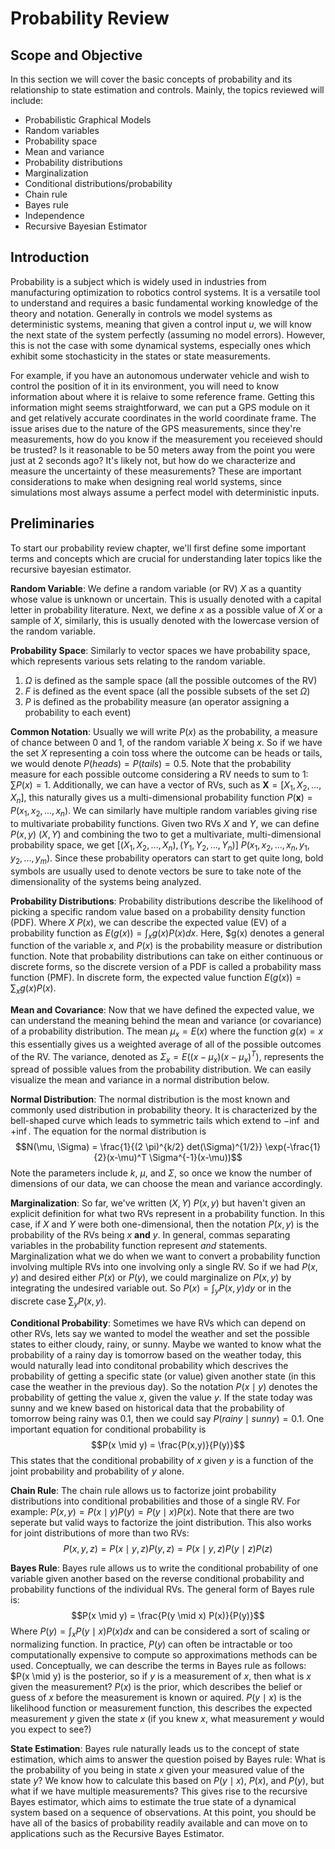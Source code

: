 
# Probability Review
## Scope and Objective
In this section we will cover the basic concepts of probability and its relationship to state estimation and controls. Mainly, the topics reviewed will include: 
- Probabilistic Graphical Models
- Random variables
- Probability space
- Mean and variance
- Probability distributions
- Marginalization
- Conditional distributions/probability
- Chain rule
- Bayes rule
- Independence
- Recursive Bayesian Estimator

## Introduction
Probability is a subject which is widely used in industries from manufacturing optimization to robotics control systems. It is a versatile tool to understand and requires a basic fundamental working knowledge of the theory and notation. Generally in controls we model systems as deterministic systems, meaning that given a control input $u$, we will know the next state of the system perfectly (assuming no model errors). However, this is not the case with some dynamical systems, especially ones which exhibit some stochasticity in the states or state measurements. 

For example, if you have an autonomous underwater vehicle and wish to control the position of it in its environment, you will need to know information about where it is relaive to some reference frame. Getting this information might seems straightforward, we can put a GPS module on it and get relatively accurate coordinates in the world coordinate frame. The issue arises due to the nature of the GPS measurements, since they're measurements, how do you know if the measurement you receieved should be trusted? Is it reasonable to be 50 meters away from the point you were just at 2 seconds ago? It's likely not, but how do we characterize and measure the uncertainty of these measurements? These are important considerations to make when designing real world systems, since simulations most always assume a perfect model with deterministic inputs.


## Preliminaries
To start our probability review chapter, we'll first define some important terms and concepts which are crucial for understanding later topics like the recursive bayesian estimator.

**Random Variable**: We define a random variable (or RV) $X$ as a quantity whose value is unknown or uncertain. This is usually denoted with a capital letter in probability literature. Next, we define $x$ as a possible value of $X$ or a sample of $X$, similarly, this is usually denoted with the lowercase version of the random variable.

**Probability Space**: Similarly to vector spaces we have probability space, which represents various sets relating to the random variable.
1. $\Omega$ is defined as the sample space (all the possible outcomes of the RV)
2. $F$ is defined as the event space (all the possible subsets of the set $\Omega$)
3. $P$ is defined as the probability measure (an operator assigning a probability to each event)

**Common Notation**: Usually we will write $P(x)$ as the probability, a measure of chance between 0 and 1, of the random variable $X$ being $x$. So if we have the set $X$ representing a coin toss where the outcome can be heads or tails, we would denote $P(heads) = P(tails) = 0.5$. Note that the probability measure for each possible outcome considering a RV needs to sum to 1: $\sum P(x) = 1$. Additionally, we can have a vector of RVs, such as $\boldsymbol{X} = [X_1, X_2,...,X_n]$, this naturally gives us a multi-dimensional probability function $P(\boldsymbol{x}) = P(x_1, x_2,...,x_n)$. We can similarly have multiple random variables giving rise to multivariate probability functions. Given two RVs $X$ and $Y$, we can define $P(x,y) ~ (X,Y)$ and combining the two to get a multivariate, multi-dimensional probability space, we get $[(X_1, X_2,...,X_n), (Y_1, Y_2,...,Y_n)] ~ P(x_1, x_2,...,x_n,y_1,y_2,...,y_m)$. Since these probability operators can start to get quite long, bold symbols are usually used to denote vectors be sure to take note of the dimensionality of the systems being analyzed.

**Probability Distributions**: Probability distributions describe the likelihood of picking a specific random value based on a probability density function (PDF). Where $X ~ P(x)$, we can describe the expected value (EV) of a probability function as $E(g(x)) = \int_x g(x) P(x) dx$. Here, $g(x) denotes a general function of the variable $x$, and $P(x)$ is the probability measure or distribution function. Note that probability distributions can take on either continuous or discrete forms, so the discrete version of a PDF is called a probability mass function (PMF). In discrete form, the expected value function $E(g(x)) = \sum_x g(x)P(x)$. 

**Mean and Covariance**: Now that we have defined the expected value, we can understand the meaning behind the mean and variance (or covariance) of a probability distribution. The mean $\mu_x = E(x)$ where the function $g(x) = x$ this essentially gives us a weighted average of all of the possible outcomes of the RV. The variance, denoted as $\Sigma_x = E((x-\mu_x)(x-\mu_x)^T)$, represents the spread of possible values from the probability distribution. We can easily visualize the mean and variance in a normal distribution below.

**Normal Distribution**: The normal distribution is the most known and commonly used distribution in probability theory. It is characterized by the bell-shaped curve which leads to symmetric tails which extend to $- \inf$ and $+ \inf$. The equation for the normal distribution is 
$$N(\mu, \Sigma) = \frac{1}{(2 \pi)^{k/2} det(\Sigma)^{1/2}} \exp(-\frac{1}{2}(x-\mu)^T \Sigma^{-1}(x-\mu))$$
Note the parameters include $k$, $\mu$, and $\Sigma$, so once we know the number of dimensions of our data, we can choose the mean and variance accordingly.

**Marginalization**: So far, we've written $(X,Y) ~ P(x,y)$ but haven't given an explicit definition for what two RVs represent in a probability function. In this case, if $X$ and $Y$ were both one-dimensional, then the notation $P(x,y)$ is the probability of the RVs being $x$ **and** $y$. In general, commas separating variables in the probability function represent *and* statements. Marginalization what we do when we want to convert a probability function involving multiple RVs into one involving only a single RV. So if we had $P(x,y)$ and desired either $P(x)$ or $P(y)$, we could marginalize on $P(x,y)$ by integrating the undesired variable out. So $P(x) = \int_y P(x,y) dy$ or in the discrete case $\sum_y P(x,y)$. 

**Conditional Probability**: Sometimes we have RVs which can depend on other RVs, lets say we wanted to model the weather and set the possible states to either cloudy, rainy, or sunny. Maybe we wanted to know what the probability of a rainy day is tomorrow based on the weather today, this would naturally lead into conditonal probability which descrives the probability of getting a specific state (or value) given another state (in this case the weather in the previous day). So the notation $P(x \mid y)$ denotes the probability of getting the value $x$, given the value $y$. If the state today was sunny and we knew based on historical data that the probability of tomorrow being rainy was $0.1$, then we could say $P(rainy \mid sunny) = 0.1$. One important equation for conditional probability is 
$$P(x \mid y) = \frac{P(x,y)}{P(y)}$$
This states that the conditional probability of $x$ given $y$ is a function of the joint probability and probability of $y$ alone.

**Chain Rule**: The chain rule allows us to factorize joint probability distributions into conditional probabilities and those of a single RV. For example: $P(x,y) = P(x \mid y) P(y) = P(y \mid x) P(x)$. Note that there are two seperate but valid ways to factorize the joint distribution. This also works for joint distributions of more than two RVs:
$$P(x,y,z) = P(x \mid y,z) P(y,z) = P(x \mid y,z) P(y \mid z) P(z)$$

**Bayes Rule**: Bayes rule allows us to write the conditional probability of one variable given another based on the reverse conditional probability and probability functions of the individual RVs. The general form of Bayes rule is: 
$$P(x \mid y) = \frac{P(y \mid x) P(x)}{P(y)}$$
Where $P(y) = \int_x P(y \mid x) P(x) dx$ and can be considered a sort of scaling or normalizing function. In practice, $P(y)$ can often be intractable or too computationally expensive to compute so approximations methods can be used. Conceptually, we can describe the terms in Bayes rule as follows: $P(x \mid y) is the posterior, so if $y$ is a measurement of $x$, then what is $x$ given the measurement? $P(x)$ is the prior, which describes the belief or guess of $x$ before the measurement is known or aquired. $P(y \mid x)$ is the likelihood function or measurement function, this describes the expected measurement $y$ given the state $x$ (if you knew $x$, what measurement $y$ would you expect to see?)

**State Estimation**: Bayes rule naturally leads us to the concept of state estimation, which aims to answer the question poised by Bayes rule: What is the probability of you being in state $x$ given your measured value of the state $y$? We know how to calculate this based on $P(y \mid x)$, $P(x)$, and $P(y)$, but what if we have multiple measurements? This gives rise to the recursive Bayes estimator, which aims to estimate the true state of a dynamical system based on a sequence of observations. At this point, you should be have all of the basics of probability readily available and can move on to applications such as the Recursive Bayes Estimator.
